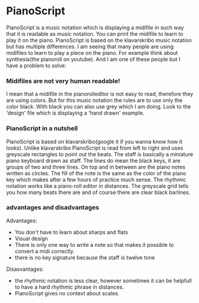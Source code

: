 # PianoScript
PianoScript is a music notation which is displaying a midifile in such way that it is readable as music notation. You can print the midifile to learn to play it on the piano. PianoScript is based on the klavarskribo music notation but has multiple differences. I am seeing that many people are using midifiles to learn to play a piece on the piano. For example think about synthesia(the pianoroll on youtube). And I am one of these people but I have a problem to solve: 

### Midifiles are not very human readable!
I mean that a midifile in the pianorolleditor is not easy to read, therefore they are using colors. But for this music notation the rules are to use only the color black. With black you can also use grey which I am doing. Look to the 'design' file which is displaying a 'hand drawn' example.

### PianoScript in a nutshell
PianoScript is based on klavarskribo(google it if you wanna know how it looks). Unlike klavarskribo PianoScript is read from left to right and uses greyscale rectangles to point out the beats. The staff is basically a miniature piano keyboard drawn as staff. The lines do mean the black keys, it are groups of two and three lines. On top and in between are the piano notes written as circles. The fill of the note is the same as the color of the piano key which makes after a few hours of practice much sense. The rhythmic notation works like a piano-roll editor in distances. The greyscale grid tells you how many beats there are and of course there are clear black barlines. 

### advantages and disadvantages
Advantages:
* You don't have to learn about sharps and flats
* Visual design
* There is only one way to write a note so that makes it possible to convert a midi correctly.
* there is no key signature because the staff is twelve tone

Disasvantages:
* the rhythmic notation is less clear, however sometimes it can be helpfull to have a hard rhythmic phrase in distances.
* PianoScript gives no context about scales.
